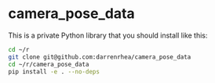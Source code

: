 # camera_pose_data

This is a private Python library that you should install like this:

```bash
cd ~/r
git clone git@github.com:darrenrhea/camera_pose_data
cd ~/r/camera_pose_data
pip install -e . --no-deps
```
